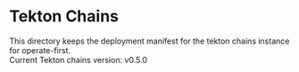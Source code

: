 # Tekton Chains

This directory keeps the deployment manifest for the tekton chains instance for operate-first.<br>
Current Tekton chains version: v0.5.0
